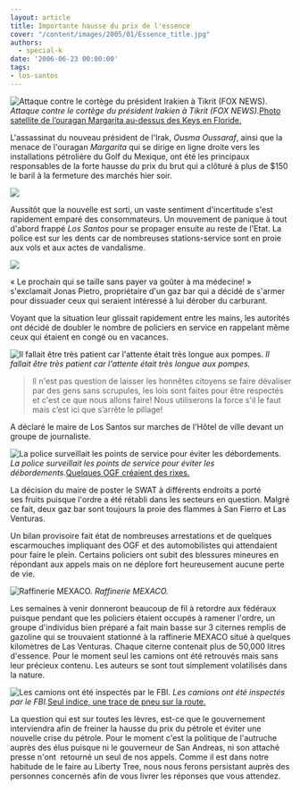 ```yaml
---
layout: article
title: Importante hausse du prix de l'essence
cover: "/content/images/2005/01/Essence_title.jpg"
authors:
  - special-k
date: '2006-06-23 00:00:00'
tags:
- los-santos
---
```


![Attaque contre le cortège du président Irakien à Tikrit (FOX NEWS).](/content/images/2005/01/Essence_mort_president_Irak.jpg)
_Attaque contre le cortège du président Irakien à Tikrit (FOX NEWS)._[Photo satellite de l’ouragan Margarita au-dessus des Keys en Floride.](/content/images/2005/01/Essence_ouragan_Margarita.jpg)

L'assassinat du nouveau président de l'Irak, _Ousma Oussaraf_, ainsi que la menace de l'ouragan _Margarita_ qui se dirige en ligne droite vers les installations pétrolière du Golf du Mexique, ont été les principaux responsables de la forte hausse du prix du brut qui a clôturé à plus de $150 le baril à la fermeture des marchés hier soir.

![](/content/images/2005/01/Essence_title.jpg)

Aussitôt que la nouvelle est sorti, un vaste sentiment d'incertitude s'est rapidement emparé des consommateurs. Un mouvement de panique à tout d'abord frappé _Los Santos_ pour se propager ensuite au reste de l'Etat. La police est sur les dents car de nombreuses stations-service sont en proie aux vols et aux actes de vandalisme.

![](/content/images/2005/01/Essence_proprietaire.jpg)

« Le prochain qui se taille sans payer va goûter à ma médecine! » s'exclamait Jonas Pietro, propriétaire d'un gaz bar qui a décidé de s'armer pour dissuader ceux qui seraient intéressé à lui dérober du carburant.

Voyant que la situation leur glissait rapidement entre les mains, les autorités ont décidé de doubler le nombre de policiers en service en rappelant même ceux qui étaient en congé ou en vacances.

![Il fallait être très patient car l'attente était très longue aux pompes.](/content/images/2005/01/Essence_attente_aux_pompes.jpg)
_Il fallait être très patient car l'attente était très longue aux pompes._

> Il n'est pas question de laisser les honnêtes citoyens se faire dévaliser par des gens sans scrupules, les lois sont faites pour être respectés et c'est ce que nous allons faire! Nous utiliserons la force s'il le faut mais c’est ici que s’arrête le pillage!

A déclaré le maire de Los Santos sur marches de l'Hôtel de ville devant un groupe de journaliste.

![La police surveillait les points de service pour éviter les débordements.](/content/images/2005/01/Essence_SWAT.jpg)
_La police surveillait les points de service pour éviter les débordements._[Quelques OGF créaient des rixes.](/content/images/2005/01/Essence_OGF.jpg)

La décision du maire de poster le SWAT à différents endroits&nbsp;a porté ses&nbsp;fruits puisque l'ordre a été rétabli dans les secteurs en question. Malgré ce fait,&nbsp;deux gaz bar sont toujours la proie des flammes à San Fierro et Las Venturas.

Un bilan provisoire fait état de nombreuses arrestations et de quelques escarmouches impliquant des OGF et des automobilistes qui attendaient pour faire le plein. Certains policiers ont subit des blessures mineures en répondant aux appels mais on ne déplore fort heureusement aucune perte de vie.

![Raffinerie MEXACO.](/content/images/2005/01/Essence_rafinerie_vol_citernes.jpg)
_Raffinerie MEXACO._

Les semaines à venir donneront beaucoup de fil à retordre aux fédéraux puisque pendant que les policiers étaient occupés à ramener l'ordre, un groupe d'individus bien préparé&nbsp;a fait main basse sur 3 citernes remplis de gazoline qui se trouvaient stationné à la raffinerie MEXACO situé à quelques kilomètres de Las Venturas. Chaque citerne contenait plus de 50,000 litres d'essence. Pour le moment seul les camions ont été retrouvés mais sans leur précieux contenu. Les auteurs se sont tout simplement volatilisés dans la nature.

![Les camions ont été inspectés par le FBI.](/content/images/2005/01/Essence_citernes_retrouvees.jpg)
_Les camions ont été inspectés par le FBI._[Seul indice, une trace de pneu sur la route.](/content/images/2005/01/Essence_trace_pneus.jpg)

La question qui est sur toutes les lèvres, est-ce que le gouvernement interviendra afin de freiner la hausse du prix du pétrole et éviter une nouvelle crise du pétrole. Pour le moment c'est la politique de l'autruche auprès des élus puisque ni le gouverneur de San Andreas, ni son attaché presse n'ont&nbsp; retourné un seul de nos appels. Comme il est dans notre habitude de le faire au Liberty Tree, nous nous ferons persistant auprès des personnes concernés afin de vous livrer les réponses que vous attendez.